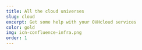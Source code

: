 ```yaml
---
title: All the cloud universes
slug: cloud
excerpt: Get some help with your OVHcloud services
color: gold
img: icn-confluence-infra.png
order: 1
---
```

